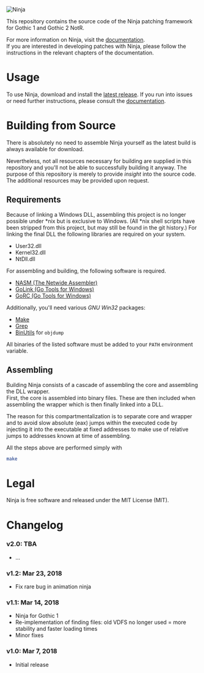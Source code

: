 ![Ninja](https://user-images.githubusercontent.com/20203034/42415261-92bed2ae-8248-11e8-875c-5f7408588af8.png)

This repository contains the source code of the Ninja patching framework for Gothic 1 and Gothic 2 NotR.

For more information on Ninja, visit the [documentation](https://tiny.cc/GothicNinja).  
If you are interested in developing patches with Ninja, please follow the instructions in the relevant chapters of the
documentation.

# Usage

To use Ninja, download and install the [latest release](../../releases/latest). If you run into issues or need further
instructions, please consult the [documentation](https://tiny.cc/GothicNinja).

# Building from Source

There is absolutely no need to assemble Ninja yourself as the latest build is always available for download.

Nevertheless, not all resources necessary for building are supplied in this repository and you'll not be able to
successfully building it anyway. The purpose of this repository is merely to provide *insight* into the source code. The
additional resources may be provided upon request.

## Requirements

Because of linking a Windows DLL, assembling this project is no longer possible under \*nix but is exclusive to Windows.
(All \*nix shell scripts have been stripped from this project, but may still be found in the git history.) For linking
the final DLL the following libraries are required on your system.

- User32.dll
- Kernel32.dll
- NtDll.dll

For assembling and building, the following software is required.

- [NASM (The Netwide Assembler)](https://nasm.us)
- [GoLink (Go Tools for Windows)](http://godevtool.com)
- [GoRC (Go Tools for Windows)](http://godevtool.com)

Additionally, you'll need various *GNU Win32* packages:

- [Make](http://gnuwin32.sourceforge.net/packages/make.htm)
- [Grep](http://gnuwin32.sourceforge.net/packages/grep.htm)
- [BinUtils](https://sourceforge.net/projects/mingw/files/MinGW/Base/binutils/) for `objdump`

All binaries of the listed software must be added to your `PATH` environment variable.

## Assembling

Building Ninja consists of a cascade of assembling the core and assembling the DLL wrapper.  
First, the core is assembled into binary files. These are then included when assembling the wrapper which is then
finally linked into a DLL.

The reason for this compartmentalization is to separate core and wrapper and to avoid slow absolute (eax) jumps within
the executed code by injecting it into the executable at fixed addresses to make use of relative jumps to addresses
known at time of assembling.

All the steps above are performed simply with

```bash
make
```

# Legal

Ninja is free software and released under the MIT License (MIT).

# Changelog

### v2.0: TBA
- ...

### v1.2: Mar 23, 2018
- Fix rare bug in animation ninja

### v1.1: Mar 14, 2018
- Ninja for Gothic 1
- Re-implementation of finding files: old VDFS no longer used = more stability and faster loading times
- Minor fixes

### v1.0: Mar 7, 2018
- Initial release
